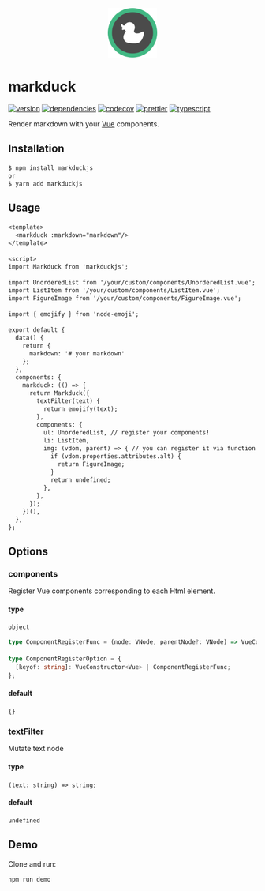 <div align="center">
  <img src="./assets/logo.png" alt="logo" title="logo" width="100px">
</div>

# markduck

[![version](https://img.shields.io/npm/v/markduckjs.svg)](https://www.npmjs.com/package/markduckjs)
[![dependencies](https://david-dm.org/ymmooot/markduckjs/status.svg)](https://david-dm.org/ymmooot/markduckjs)
[![codecov](https://codecov.io/gh/ymmooot/markduck/branch/master/graph/badge.svg)](https://codecov.io/gh/ymmooot/markduck)
[![prettier](https://img.shields.io/badge/code_style-prettier-ff69b4.svg?style=shield)](https://github.com/prettier/prettier)
[![typescript](https://camo.githubusercontent.com/832d01092b0e822178475741271b049a2e27df13/68747470733a2f2f62616467656e2e6e65742f62616467652f2d2f547970655363726970742f626c75653f69636f6e3d74797065736372697074266c6162656c)](https://www.typescriptlang.org/docs/home.html)

Render markdown with your [Vue](https://github.com/vuejs/vue) components.

## Installation

```
$ npm install markduckjs
or
$ yarn add markduckjs
```

## Usage

```vue
<template>
  <markduck :markdown="markdown"/>
</template>

<script>
import Markduck from 'markduckjs';

import UnorderedList from '/your/custom/components/UnorderedList.vue';
import ListItem from '/your/custom/components/ListItem.vue';
import FigureImage from '/your/custom/components/FigureImage.vue';

import { emojify } from 'node-emoji';

export default {
  data() { 
    return {
      markdown: '# your markdown'
    };
  },
  components: {
    markduck: (() => {
      return Markduck({
        textFilter(text) {
          return emojify(text);
        },
        components: {
          ul: UnorderedList, // register your components!
          li: ListItem,
          img: (vdom, parent) => { // you can register it via function
            if (vdom.properties.attributes.alt) {
              return FigureImage;
            }
            return undefined;
          },
        },
      });
    })(),
  },
};
```

## Options

### components

Register Vue components corresponding to each Html element.

#### type

`object`

```ts
type ComponentRegisterFunc = (node: VNode, parentNode?: VNode) => VueConstructor<Vue> | undefined;

type ComponentRegisterOption = {
  [keyof: string]: VueConstructor<Vue> | ComponentRegisterFunc;
};
```

#### default

`{}`


### textFilter

Mutate text node

#### type
`(text: string) => string;`

#### default

`undefined`

## Demo

Clone and run:

```bash
npm run demo
```
